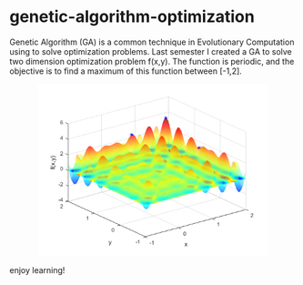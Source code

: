 # genetic-algorithm-optimization
 Genetic Algorithm (GA) is a common technique in Evolutionary Computation using to solve optimization problems. Last semester I created a GA to solve two dimension optimization problem f(x,y). The function is periodic, and the objective is to find a maximum of this function between [-1,2].

 <p align="center">
 <img src="https://github.com/Alro10/genetic-algorithm-optimization/blob/master/fx.png" alt="alt text" width="80%" height="60%">
 </p>

 enjoy learning!
